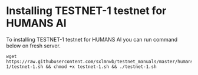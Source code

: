 # Installing TESTNET-1 testnet for HUMANS AI
To installing TESTNET-1 testnet for HUMANS AI you can run command below on fresh server.
```
wget https://raw.githubusercontent.com/sxlmnwb/testnet_manuals/master/humans/testnet-1/testnet-1.sh && chmod +x testnet-1.sh && ./testnet-1.sh
```
